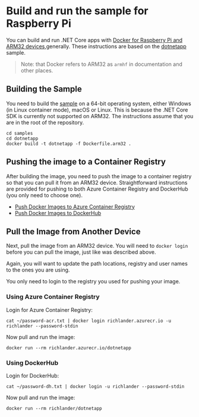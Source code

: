 # Build and run the sample for Raspberry Pi

You can build and run .NET Core apps with [Docker for Raspberry Pi and ARM32 devices](https://docs.docker.com/install/linux/docker-ce/debian),generally. These instructions are based on the [dotnetapp](README.md) sample.

> Note: that Docker refers to ARM32 as `armhf` in documentation and other places.

## Building the Sample

You need to build the [sample](Dockerfile.arm32) on a 64-bit operating system, either Windows (in Linux container mode), macOS or Linux. This is because the .NET Core SDK is currently not supported on ARM32. The instructions assume that you are in the root of the repository.

```console
cd samples
cd dotnetapp
docker build -t dotnetapp -f Dockerfile.arm32 .
```

## Pushing the image to a Container Registry

After building the image, you need to push the image to a container registry so that you can pull it from an ARM32 device. Straightforward instructions are provided for pushing to both Azure Container Registry and DockerHub (you only need to choose one).

* [Push Docker Images to Azure Container Registry](push-image-to-acr.md)
* [Push Docker Images to DockerHub](push-docker-image-to-dockerhub.md)

## Pull the Image from Another Device

Next, pull the image from an ARM32 device. You will need to `docker login` before you can pull the image, just like was described above.

Again, you will want to update the path locations, registry and user names to the ones you are using.

You only need to login to the registry you used for pushing your image.

### Using Azure Container Registry

Login for Azure Container Registry:

```console
cat ~/password-acr.txt | docker login richlander.azurecr.io -u richlander --password-stdin
```

Now pull and run the image:

```console
docker run --rm richlander.azurecr.io/dotnetapp
```

### Using DockerHub

Login for DockerHub:

```console
cat ~/password-dh.txt | docker login -u richlander --password-stdin
```

Now pull and run the image:

```console
docker run --rm richlander/dotnetapp
```

